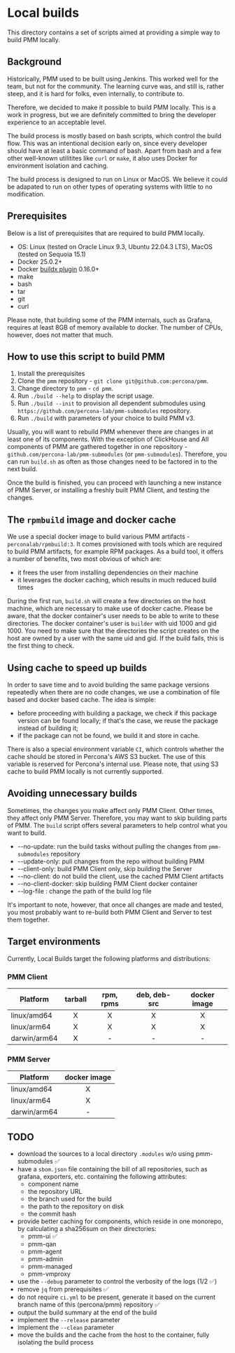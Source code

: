 # Local builds

This directory contains a set of scripts aimed at providing a simple way to build PMM locally.

## Background

Historically, PMM used to be built using Jenkins. This worked well for the team, but not for the community. The learning curve was, and still is, rather steep, and it is hard for folks, even internally, to contribute to.

Therefore, we decided to make it possible to build PMM locally. This is a work in progress, but we are definitely committed to bring the developer experience to an acceptable level.

The build process is mostly based on bash scripts, which control the build flow. This was an intentional decision early on, since every developer should have at least a basic command of bash. Apart from bash and a few other well-known utilitites like `curl` or `make`, it also uses Docker for environment isolation and caching.

The build process is designed to run on Linux or MacOS. We believe it could be adapated to run on other types of operating systems with little to no modification.


## Prerequisites

Below is a list of prerequisites that are required to build PMM locally.

- OS: Linux (tested on Oracle Linux 9.3, Ubuntu 22.04.3 LTS), MacOS (tested on Sequoia 15.1)
- Docker 25.0.2+
- Docker [buildx plugin](https://github.com/docker/buildx) 0.16.0+
- make
- bash
- tar
- git
- curl

Please note, that building some of the PMM internals, such as Grafana, requires at least 8GB of memory available to docker. The number of CPUs, however, does not matter that much.

## How to use this script to build PMM

1. Install the prerequisites
2. Clone the `pmm` repository - `git clone git@github.com:percona/pmm`.
3. Change directory to `pmm` - `cd pmm`.
4. Run `./build --help` to display the script usage.
5. Run `./build --init` to provision all dependent submodules using `https://github.com/percona-lab/pmm-submodules` repository.
6. Run `./build` with parameters of your choice to build PMM v3.

Usually, you will want to rebuild PMM whenever there are changes in at least one of its components. With the exception of ClickHouse and All components of PMM are gathered together in one repository - `github.com/percona-lab/pmm-submodules` (or `pmm-submodules`). Therefore, you can run `build.sh` as often as those changes need to be factored in to the next build.

Once the build is finished, you can proceed with launching a new instance of PMM Server, or installing a freshly built PMM Client, and testing the changes.


## The `rpmbuild` image and docker cache

We use a special docker image to build various PMM artifacts - `perconalab/rpmbuild:3`. It comes provisioned with tools which are required to build PMM artifacts, for example RPM packages. As a build tool, it offers a number of benefits, two most obvious of which are:

- it frees the user from installing dependencies on their machine
- it leverages the docker caching, which results in much reduced build times

During the first run, `build.sh` will create a few directories on the host machine, which are necessary to make use of docker cache. Please be aware, that the docker container's user needs to be able to write to these directories. The docker container's user is `builder` with uid 1000 and gid 1000. You need to make sure that the directories the script creates on the host are owned by a user with the same uid and gid. If the build fails, this is the first thing to check.

## Using cache to speed up builds

In order to save time and to avoid building the same package versions repeatedly when there are no code changes, we use a combination of file based and docker based cache. The idea is simple:

- before proceeding with building a package, we check if this package version can be found locally; if that's the case, we reuse the package instead of building it;
- if the package can not be found, we build it and store in cache.

There is also a special environment variable `CI`, which controls whether the cache should be stored in Percona's AWS S3 bucket. The use of this variable is reserved for Percona's internal use. Please note, that using S3 cache to build PMM locally is not currently supported.

## Avoiding unnecessary builds

Sometimes, the changes you make affect only PMM Client. Other times, they affect only PMM Server. Therefore, you may want to skip building parts of PMM. The `build` script offers several parameters to help control what you want to build.

* --no-update: run the build tasks without pulling the changes from `pmm-submodules` repository
* --update-only: pull changes from the repo without building PMM
* --client-only: build PMM Client only, skip building the Server
* --no-client: do not build the client, use the cached PMM Client artifacts
* --no-client-docker: skip building PMM Client docker container
* --log-file <path>: change the path of the build log file

It's important to note, however, that once all changes are made and tested, you most probably want to re-build both PMM Client and Server to test them together.


## Target environments

Currently, Local Builds target the following platforms and distributions:

### PMM Client

| Platform     | tarball | rpm, rpms | deb, deb-src | docker image |
|--------------|:-------:|:---------:|:------------:|:------------:|
| linux/amd64  |    X    |     X     |      X       |      X       |
| linux/arm64  |    X    |     X     |      X       |      X       |
| darwin/arm64 |    X    |     -     |      -       |      -       |

### PMM Server

| Platform         | docker image |
|------------------|:------------:|
| linux/amd64      |      X       |
| linux/arm64      |      X       |
| darwin/arm64     |      -       |



## TODO

* download the sources to a local directory `.modules` w/o using pmm-submodules ✅
* have a `sbom.json` file containing the bill of all repositories, such as grafana, exporters, etc. containing the following attributes:
  * component name
  * the repository URL
  * the branch used for the build
  * the path to the repository on disk
  * the commit hash
* provide better caching for components, which reside in one monorepo, by calculating a sha256sum on their directories:
  - pmm-ui ✅
  - pmm-qan
  - pmm-agent
  - pmm-admin
  - pmm-managed
  - pmm-vmproxy
* use the `--debug` parameter to control the verbosity of the logs (1/2 ✅)
* remove `jq` from prerequisites ✅
* do not require `ci.yml` to be present, generate it based on the current branch name of this (percona/pmm) repository ✅
* output the build summary at the end of the build
* implement the `--release` parameter
* implement the `--clean` parameter
* move the builds and the cache from the host to the container, fully isolating the build process
